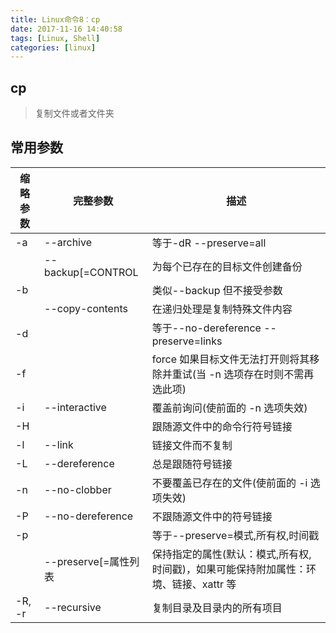```yaml
---
title: Linux命令8：cp
date: 2017-11-16 14:40:58
tags: [Linux, Shell]
categories: [linux]
---
```


## cp

> 复制文件或者文件夹

## 常用参数

| 缩略参数 | 完整参数  | 描述
| --- | --- | ---
| -a | --archive | 等于-dR --preserve=all
|  | --backup[=CONTROL | 为每个已存在的目标文件创建备份
| -b |  | 类似--backup 但不接受参数
|  | --copy-contents  |  在递归处理是复制特殊文件内容
| -d |  | 等于--no-dereference --preserve=links
| -f| | force  如果目标文件无法打开则将其移除并重试(当 -n 选项存在时则不需再选此项)
| -i | --interactive  | 覆盖前询问(使前面的 -n 选项失效)
| -H |  | 跟随源文件中的命令行符号链接
| -l | --link |  链接文件而不复制
| -L | --dereference |  总是跟随符号链接
| -n | --no-clobber | 不要覆盖已存在的文件(使前面的 -i 选项失效)
| -P | --no-dereference | 不跟随源文件中的符号链接
| -p |  | 等于--preserve=模式,所有权,时间戳
|  | --preserve[=属性列表 | 保持指定的属性(默认：模式,所有权,时间戳)，如果可能保持附加属性：环境、链接、xattr 等
| -R, -r | --recursive | 复制目录及目录内的所有项目
